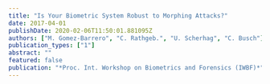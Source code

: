 ```yaml
---
title: "Is Your Biometric System Robust to Morphing Attacks?"
date: 2017-04-01
publishDate: 2020-02-06T11:50:01.881095Z
authors: ["M. Gomez-Barrero", "C. Rathgeb.", "U. Scherhag", "C. Busch"]
publication_types: ["1"]
abstract: ""
featured: false
publication: "*Proc. Int. Workshop on Biometrics and Forensics (IWBF)*"
---
```


